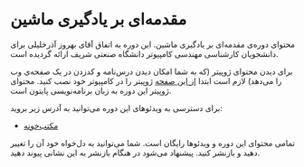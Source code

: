 # مقدمه‌ای بر یادگیری ماشین
محتوای دوره‌ی مقدمه‌ای بر یادگیری ماشین. این دوره به اتفاق آقای بهروز آذرخلیلی برای دانشجویان کارشناسی مهندسی کامپیوتر دانشگاه صنعتی شریف ارائه گردیده است. 

برای دیدن محتوای ژوپیتر (که به شما امکان دیدن درس‌نامه و کدزدن در یک صفحه‌ی وب را می‌دهد) لازم است ابتدا [از این صفحه](https://jupyter.org/install) ژوپیتر را در کامپیوتر خود نصب کنید. محتوای ژوپیتر این دوره به زبان برنامه‌نویسی پایتون است.

برای دسترسی به ویدئوهای این دوره می‌توانید به آدرس زیر بروید:
* [مکتب‌خونه](https://maktabkhooneh.org/course/آموزش-رایگان-مقدمه-یادگیری-ماشین-mk1815/)

تمامی محتوای این دوره و ویدئوها رایگان است. شما می‌توانید به دل‌خواه خود آن را تغییر دهید و بازنشر کنید. پیشنهاد می‌شود در هنگام بازنشر به این نشانی پیوند دهید.
